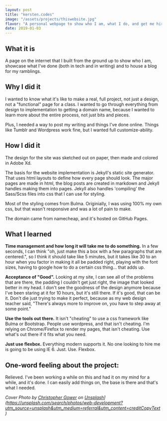 ```yaml
---
layout: post
title: "kersten.codes"
image: "/assets/projects/thiswebsite.jpg"
flavor: "A personal webpage to show who I am, what I do, and get me hired!"
date: 2019-01-03
---
```


## What it is

A page on the internet that I built from the ground up to show who I am, showcase what I've done (both in tech and in writing) and to house a blog for my ramblings.

## Why I did it

I wanted to know what it's like to make a real, full project, not just a design, not a "functional" page for a class. I wanted to go through everything from design to implementation to getting a domain name, because I wanted to learn more about the entire process, not just bits and pieces.

Plus, I needed a way to post my writing and things I've done online. Things like Tumblr and Wordpress work fine, but I wanted full customize-ability. 

## How I did it

The design for the site was sketched out on paper, then made and colored in Adobe Xd.

The basis for the website implementation is Jekyll's static site generator. That uses html layouts to define how every page should look. The major pages are made in html, the blog posts are created in markdown and Jekyll handles making them into pages. Jekyll also handles 'compiling' the Sass/Scss files into css that I can use for styling.

Most of the styling comes from Bulma. Originially, I was using 100% my own css, but that wasn't responsive and was a lot of pain to make.

The domain came from namecheap, and it's hosted on GitHub Pages.

## What I learned

**Time management and how long it will take me to do something.** In a few seconds, I can think "oh, just make this a box with a few paragraphs that are centered.", so I think it should take like 5 minutes, but it takes like 30 to an hour when you factor in making it all be padded right, playing with the font sizes, having to google how to do a certain css thing... that adds up.

**Acceptance of "Good".** Looking at my site, I can see all of the problems that are there, the padding I couldn't get just right, the image that looked better in my head. I don't see the goodness of the design anymore because I've been staring at it for 10 hours, but it's still there. If it's good, that can be it. Don't die just trying to make it perfect, because as my web design teacher said, "There's always more to improve on, you have to step away at some point."

**Use the tools out there.** It isn't "cheating" to use a css framework like Bulma or Bootstrap. People use wordpress, and that isn't cheating. I'm relying on Chrome/Firefox to render my pages, that isn't cheating. Use what's out there if it fits what you need.

**Just use flexbox.** Everything modern supports it. No one looking to hire me is going to be using IE 6. Just. Use. Flexbox.

## One-word feeling about the project:

Relieved. I've been working a while on this and had it on my mind for a while, and it's done. I can easily add things on, the base is there and that's what I needed.



*Cover Photo by [Christopher Gower](https://unsplash.com/photos/m_HRfLhgABo?utm_source=unsplash&utm_medium=referral&utm_content=creditCopyText) on [Unsplash](https://unsplash.com/search/photos/web-development?utm_source=unsplash&utm_medium=referral&utm_content=creditCopyText)](https://unsplash.com/search/photos/web-development?utm_source=unsplash&utm_medium=referral&utm_content=creditCopyText)*